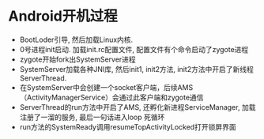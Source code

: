 # Android开机过程
* BootLoder引导, 然后加载Linux内核.
* 0号进程init启动. 加载init.rc配置文件, 配置文件有个命令启动了zygote进程
* zygote开始fork出SystemServer进程
* SystemServer加载各种JNI库, 然后init1, init2方法, init2方法中开启了新线程ServerThread.
* 在SystemServer中会创建一个socket客户端，后续AMS（ActivityManagerService）会通过此客户端和zygote通信
* ServerThread的run方法中开启了AMS, 还孵化新进程ServiceManager, 加载注册了一溜的服务, 最后一句话进入loop 死循环
* run方法的SystemReady调用resumeTopActivityLocked打开锁屏界面
